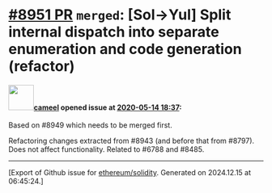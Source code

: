 # [\#8951 PR](https://github.com/ethereum/solidity/pull/8951) `merged`: [Sol->Yul] Split internal dispatch into separate enumeration and code generation (refactor)

#### <img src="https://avatars.githubusercontent.com/u/137030?v=4" width="50">[cameel](https://github.com/cameel) opened issue at [2020-05-14 18:37](https://github.com/ethereum/solidity/pull/8951):

Based on #8949 which needs to be merged first.

Refactoring changes extracted from #8943 (and before that from #8797). Does not affect functionality.
Related to #6788 and #8485.




-------------------------------------------------------------------------------



[Export of Github issue for [ethereum/solidity](https://github.com/ethereum/solidity). Generated on 2024.12.15 at 06:45:24.]
